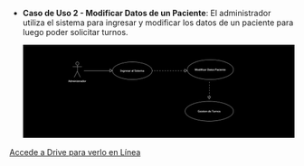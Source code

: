 * **Caso de Uso 2 - Modificar Datos de un Paciente**: El administrador utiliza el sistema para ingresar y modificar los datos de un paciente para luego poder solicitar turnos.

  ![Diagrama de Caso de Uso - Modificar Datos de un Paciente](../Adicionales/Imagenes/Diagrama_Caso_2.png)

[Accede a Drive para verlo en Línea](https://drive.google.com/file/d/137SmnmV2yGg1qBz2xpPxEuguLcNg-f_d/view?usp=sharing)
